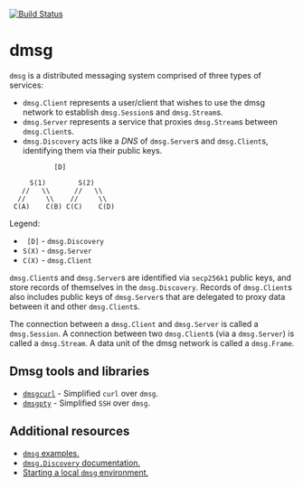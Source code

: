 [![Build Status](https://travis-ci.com/skycoin/dmsg.svg?branch=master)](https://travis-ci.com/skycoin/dmsg)

# dmsg

`dmsg` is a distributed messaging system comprised of three types of services:
- `dmsg.Client` represents a user/client that wishes to use the dmsg network to establish `dmsg.Session`s and `dmsg.Stream`s.
- `dmsg.Server` represents a service that proxies `dmsg.Stream`s between `dmsg.Client`s.
- `dmsg.Discovery` acts like a *DNS* of `dmsg.Server`s and `dmsg.Client`s, identifying them via their public keys.

```
           [D]

     S(1)        S(2)
   //   \\      //   \\
  //     \\    //     \\
 C(A)    C(B) C(C)    C(D)
```

Legend:
- ` [D]` - `dmsg.Discovery`
- `S(X)` - `dmsg.Server`
- `C(X)` - `dmsg.Client`

`dmsg.Client`s and `dmsg.Server`s are identified via `secp256k1` public keys, and store records of themselves in the `dmsg.Discovery`. Records of `dmsg.Client`s also includes public keys of `dmsg.Server`s that are delegated to proxy data between it and other `dmsg.Client`s.

The connection between a `dmsg.Client` and `dmsg.Server` is called a `dmsg.Session`. A connection between two `dmsg.Client`s (via a `dmsg.Server`) is called a `dmsg.Stream`. A data unit of the dmsg network is called a `dmsg.Frame`.

## Dmsg tools and libraries

- [`dmsgcurl`](./docs/dmsgcurl.md) - Simplified `curl` over `dmsg`.
- [`dmsgpty`](./docs/dmsgpty.md) - Simplified `SSH` over `dmsg`.
## Additional resources
- [`dmsg` examples.](./examples)
- [`dmsg.Discovery` documentation.](./cmd/dmsg-discovery/README.md)
- [Starting a local `dmsg` environment.](./integration/README.md)

